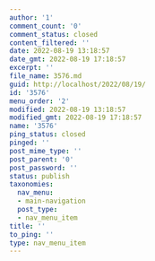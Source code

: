 ```yaml
---
author: '1'
comment_count: '0'
comment_status: closed
content_filtered: ''
date: 2022-08-19 13:18:57
date_gmt: 2022-08-19 17:18:57
excerpt: ''
file_name: 3576.md
guid: http://localhost/2022/08/19/
id: '3576'
menu_order: '2'
modified: 2022-08-19 13:18:57
modified_gmt: 2022-08-19 17:18:57
name: '3576'
ping_status: closed
pinged: ''
post_mime_type: ''
post_parent: '0'
post_password: ''
status: publish
taxonomies:
  nav_menu:
  - main-navigation
  post_type:
  - nav_menu_item
title: ''
to_ping: ''
type: nav_menu_item
---
```

 